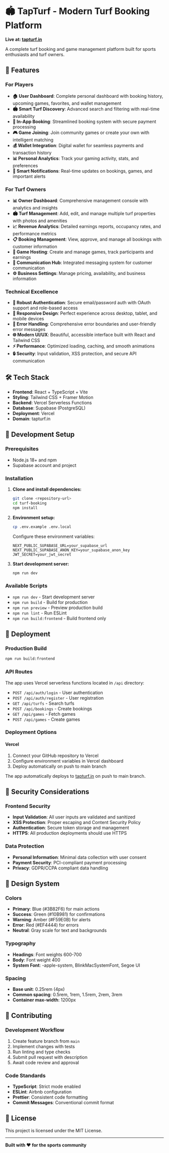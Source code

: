 # 🏟️ TapTurf - Modern Turf Booking Platform

**Live at: [tapturf.in](https://tapturf.in)**

A complete turf booking and game management platform built for sports enthusiasts and turf owners.

## 🚀 Features

### For Players
- **🏠 User Dashboard**: Complete personal dashboard with booking history, upcoming games, favorites, and wallet management
- **🏟️ Smart Turf Discovery**: Advanced search and filtering with real-time availability
- **📅 In-App Booking**: Streamlined booking system with secure payment processing
- **🎮 Game Joining**: Join community games or create your own with intelligent matching
- **💰 Wallet Integration**: Digital wallet for seamless payments and transaction history
- **📊 Personal Analytics**: Track your gaming activity, stats, and preferences
- **🔔 Smart Notifications**: Real-time updates on bookings, games, and important alerts

### For Turf Owners
- **📊 Owner Dashboard**: Comprehensive management console with analytics and insights
- **🏟️ Turf Management**: Add, edit, and manage multiple turf properties with photos and amenities
- **📈 Revenue Analytics**: Detailed earnings reports, occupancy rates, and performance metrics
- **📋 Booking Management**: View, approve, and manage all bookings with customer information
- **🎯 Game Hosting**: Create and manage games, track participants and earnings
- **📨 Communication Hub**: Integrated messaging system for customer communication
- **⚙️ Business Settings**: Manage pricing, availability, and business information

### Technical Excellence
- **🔐 Robust Authentication**: Secure email/password auth with OAuth support and role-based access
- **📱 Responsive Design**: Perfect experience across desktop, tablet, and mobile devices
- **🚨 Error Handling**: Comprehensive error boundaries and user-friendly error messages
- **🌐 Modern UI/UX**: Beautiful, accessible interface built with React and Tailwind CSS
- **⚡ Performance**: Optimized loading, caching, and smooth animations
- **🔒 Security**: Input validation, XSS protection, and secure API communication

## 🛠️ Tech Stack

- **Frontend**: React + TypeScript + Vite
- **Styling**: Tailwind CSS + Framer Motion
- **Backend**: Vercel Serverless Functions
- **Database**: Supabase (PostgreSQL)
- **Deployment**: Vercel
- **Domain**: tapturf.in

## 🔧 Development Setup

### Prerequisites
- Node.js 18+ and npm
- Supabase account and project

### Installation

1. **Clone and install dependencies:**
   ```bash
   git clone <repository-url>
   cd turf-booking
   npm install
   ```

2. **Environment setup:**
   ```bash
   cp .env.example .env.local
   ```
   
   Configure these environment variables:
   ```env
   NEXT_PUBLIC_SUPABASE_URL=your_supabase_url
   NEXT_PUBLIC_SUPABASE_ANON_KEY=your_supabase_anon_key
   JWT_SECRET=your_jwt_secret
   ```

3. **Start development server:**
   ```bash
   npm run dev
   ```

### Available Scripts

- `npm run dev` - Start development server
- `npm run build` - Build for production
- `npm run preview` - Preview production build
- `npm run lint` - Run ESLint
- `npm run build:frontend` - Build frontend only

## 🚀 Deployment

### Production Build
```bash
npm run build:frontend
```

### API Routes
The app uses Vercel serverless functions located in `/api` directory:

- `POST /api/auth/login` - User authentication
- `POST /api/auth/register` - User registration  
- `GET /api/turfs` - Search turfs
- `POST /api/bookings` - Create bookings
- `GET /api/games` - Fetch games
- `POST /api/games` - Create games

### Deployment Options

#### Vercel
1. Connect your GitHub repository to Vercel
2. Configure environment variables in Vercel dashboard
3. Deploy automatically on push to main branch

The app automatically deploys to [tapturf.in](https://tapturf.in) on push to main branch.

## 🔐 Security Considerations

### Frontend Security
- **Input Validation**: All user inputs are validated and sanitized
- **XSS Protection**: Proper escaping and Content Security Policy
- **Authentication**: Secure token storage and management
- **HTTPS**: All production deployments should use HTTPS

### Data Protection
- **Personal Information**: Minimal data collection with user consent
- **Payment Security**: PCI-compliant payment processing
- **Privacy**: GDPR/CCPA compliant data handling

## 🎨 Design System

### Colors
- **Primary**: Blue (#3B82F6) for main actions
- **Success**: Green (#10B981) for confirmations
- **Warning**: Amber (#F59E0B) for alerts
- **Error**: Red (#EF4444) for errors
- **Neutral**: Gray scale for text and backgrounds

### Typography
- **Headings**: Font weights 600-700
- **Body**: Font weight 400
- **System Font**: -apple-system, BlinkMacSystemFont, Segoe UI

### Spacing
- **Base unit**: 0.25rem (4px)
- **Common spacing**: 0.5rem, 1rem, 1.5rem, 2rem, 3rem
- **Container max-width**: 1200px

## 🤝 Contributing

### Development Workflow
1. Create feature branch from `main`
2. Implement changes with tests
3. Run linting and type checks
4. Submit pull request with description
5. Await code review and approval

### Code Standards
- **TypeScript**: Strict mode enabled
- **ESLint**: Airbnb configuration
- **Prettier**: Consistent code formatting
- **Commit Messages**: Conventional commit format

## 📄 License

This project is licensed under the MIT License.

---

**Built with ❤️ for the sports community**
